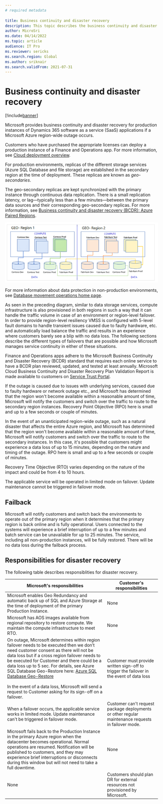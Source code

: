 ```yaml
---
# required metadata

title: Business continuity and disaster recovery
description: This topic describes the business continuity and disaster recovery that Microsoft provides for production instances of Microsoft Dynamics 365 SaaS applications if an Azure region-wide outage occurs.
author: MicroSri
ms.date: 04/14/2022
ms.topic: article
audience: IT Pro
ms.reviewer: sericks
ms.search.region: Global
ms.author: sriknair
ms.search.validFrom: 2021-07-31
---
```


# Business continuity and disaster recovery

[!include[banner](../includes/banner.md)]

Microsoft provides business continuity and disaster recovery for production instances of Dynamics 365 software as a service (SaaS) applications if a Microsoft Azure region-wide outage occurs.

Customers who have purchased the appropriate licenses can deploy a production instance of a Finance and Operations app. For more information, see [Cloud deployment overview](../deployment/cloud-deployment-overview.md).

For production environments, replicas of the different storage services (Azure SQL Database and file storage) are established in the secondary region at the time of deployment. These replicas are known as *geo-secondaries*.

The geo-secondary replicas are kept synchronized with the primary instance through continuous data replication. There is a small replication latency, or lag—typically less than a few minutes—between the primary data sources and their corresponding geo-secondary replicas. For more information, see [Business continuity and disaster recovery (BCDR): Azure Paired Regions](/azure/best-practices-availability-paired-regions).

![Geo-secondaries](media/geo-secondary-replicas.png)

For more information about data protection in non-production environments, see [Database movement operations home page](../database/dbmovement-operations.md).

As seen in the preceding diagram, similar to data storage services, compute infrastructure is also provisioned in both regions in such a way that it can handle the traffic volume in case of an environment or region-level failover. In order to provide region-level resiliency VMSS is configured with 5-level fault domains to handle transient issues caused due to faulty hardware, etc. and automatically load balance the traffic and results in an experience where customers barely see a blip with no data loss. The following sections describe the different types of failovers that are possible and how Microsoft manages service continuity in either of these situations. 

Finance and Operations apps adhere to the Microsoft Business Continuity and Disaster Recovery (BCDR) standard that requires each online service to have a BCDR plan reviewed, updated, and tested at least annually. Microsoft Cloud Business Continuity and Disaster Recovery Plan Validation Report is made available to customers on [Service Trust Portal](https://servicetrust.microsoft.com/).

If the outage is caused due to issues with underlying services, caused due to faulty hardware or network outage etc., and Microsoft has determined that the region won't become available within a reasonable amount of time, Microsoft will notify the customers and switch over the traffic to route to the secondary region instances. Recovery Point Objective (RPO) here is small and up to a few seconds or couple of minutes. 

In the event of an unanticipated region-wide outage, such as a natural disaster that affects the entire Azure region, and Microsoft has determined that the region won't become available within a reasonable amount of time, Microsoft will notify customers and switch over the traffic to route to the secondary instances. In this case, it's possible that customers might experience a data loss of up to 15 minutes, depending on the nature and timing of the outage. RPO here is small and up to a few seconds or couple of minutes. 

Recovery Time Objective (RTO) varies depending on the nature of the impact and could be from 4 to 10 hours. 

The applicable service will be operated in limited mode on failover. Update maintenance cannot be triggered in failover mode. 

## Failback 

Microsoft will notify customers and switch back the environments to operate out of the primary region when it determines that the primary region is back online and is fully operational. Users connected to the systems will experience a brief interruption of up to a few minutes and batch service can be unavailable for up to 25 minutes. The service, including all non-production instances, will be fully restored. There will be no data loss during the failback process.  

## Responsibilities for disaster recovery 

The following table describes responsiblities for disaster recovery.

| Microsoft's responsibilities | Customer's responsibilities |
|------|------|
| Microsoft enables Geo Redundancy and automatic back up of SQL and Azure Storage at the time of deployment of the primary Production Instance. | None |
| Microsoft has AOS images available from regional repository to restore compute. We maintain the compute infrastructure to meet RTO. |None |
|On outage, Microsoft determines within region failover needs to be executed then we don’t need customer consent as there will not be data loss but if a cross region failover needs to be executed for Customer and there could be a data loss up to 5 sec. For details, see Azure SQL Database Geo-Restore here: [Azure SQL Database Geo-Restore](https://azure.microsoft.com/en-in/blog/azure-sql-database-geo-restore/)<br><br>In the event of a data loss, Microsoft will send a request to Customer asking for its sign-off on a failover.  |   Customer must provide written sign-off to trigger the failover in the event of data loss |
|When a failover occurs, the applicable service works in limited mode. Update maintenance can't be triggered in failover mode. | Customer can't request package deployments or other regular maintenance requests in failover mode. |
| Microsoft fails back to the Production Instance in the primary Azure region when the datacenter becomes operational. Normal operations are resumed. Notification will be published to customers, and they may experience brief interruptions or disconnects during this window but will not need to take a full downtime. | None |
|None | Customers should plan DR for external resources not provisioned by Microsoft. |



